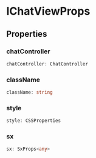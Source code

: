 # IChatViewProps

## Properties

### chatController

```ts
chatController: ChatController
```

### className

```ts
className: string
```

### style

```ts
style: CSSProperties
```

### sx

```ts
sx: SxProps<any>
```
